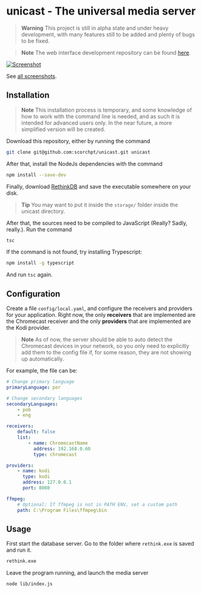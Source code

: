 # unicast - The universal media server
> **Warning** This project is still in alpha state and under heavy development, with many features still to be added and plenty of bugs to be fixed.

> **Note** The web interface development repository can be found [here](https://gitlab.com/unicast/unicast-interface).

[![Screenshot](http://pedromsilvapt.github.io/unicast/images/screenshots/alpha/shows-list.png)](http://pedromsilvapt.github.io/unicast/screenshots.html#lg=1&slide=2)

See [all screenshots](http://pedromsilvapt.github.io/unicast/screenshots.html).

## Installation
> **Note** This installation process is temporary, and some knowledge of how to work with the command line is needed, and as such it is intended for advanced users only. In the near future, a more simplified version will be created.

Download this repository, either by running the command
```bash
git clone git@github.com:scorchpt/unicast.git unicast
```

After that, install the NodeJs dependencies with the command
```bash
npm install --save-dev
```

Finally, download [RethinkDB](https://www.rethinkdb.com/) and save the executable somewhere on your disk. 
> **Tip** You may want to put it inside the `storage/` folder inside the unicast directory.

After that, the sources need to be compiled to JavaScript (Really? Sadly, really.). Run the command
```bash
tsc
```

If the command is not found, try installing Trypescript:
```bash
npm install -g typescript
```

And run `tsc` again.

## Configuration
Create a file `config/local.yaml`, and configure the receivers and providers for your application. Right now, the only **receivers** that are implemented are the Chromecast receiver and the only **providers** that are implemented are the Kodi provider.

 > **Note** As of now, the server should be able to auto detect the Chromecast devices in your network, so you only need to explicitly add them to the config file if, for some reason, they are not showing up automatically.

For example, the file can be:
```yaml
# Change primary language
primaryLanguage: por

# Change secondary languages
secondaryLanguages:
    - pob
    - eng

receivers:
    default: false
    list:
        - name: ChromecastName
          address: 192.168.0.60
          type: chromecast

providers:
    - name: kodi
      type: kodi
      address: 127.0.0.1
      port: 8008

ffmpeg:
    # Optional: If ffmpeg is not in PATH ENV, set a custom path
    path: C:\Program Files\ffmpeg\bin
```

## Usage
First start the database server. Go to the folder where `rethink.exe` is saved and run it.
```bash
rethink.exe
```

Leave the program running, and launch the media server
```bash
node lib/index.js
```